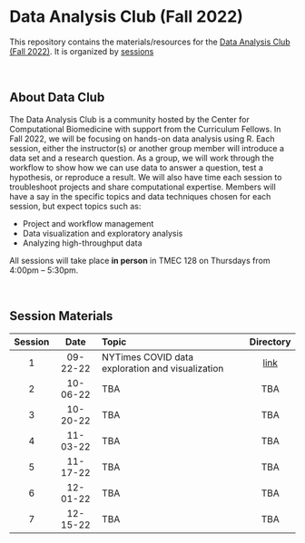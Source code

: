 # Data Analysis Club (Fall 2022)

This repository contains the materials/resources for the [Data Analysis Club (Fall 2022)](https://computationalbiomed.hms.harvard.edu/education/data-analysis-club/). It is organized by [sessions](#session-materials)  

<br/>

## About Data Club

The Data Analysis Club is a community hosted by the Center for Computational Biomedicine with support from the Curriculum Fellows. In Fall 2022, we will be focusing on hands-on data analysis using R. Each session, either the instructor(s) or another group member will introduce a data set and a research question. As a group, we will work through the workflow to show how we can use data to answer a question, test a hypothesis, or reproduce a result. We will also have time each session to troubleshoot projects and share computational expertise. Members will have a say in the specific topics and data techniques chosen for each session, but expect topics such as:

* Project and workflow management
* Data visualization and exploratory analysis
* Analyzing high-throughput data

All sessions will take place __in person__ in TMEC 128 on Thursdays from 4:00pm – 5:30pm.

<br/>

## Session Materials

|Session| Date     | Topic | Directory     |
|:-----:|:--------:|:------|:-------------:|
| 1 | 09-22-22 | NYTimes COVID data exploration and visualization | [link](Session-1) |
| 2 | 10-06-22 | TBA | TBA |
| 3 | 10-20-22 | TBA | TBA |
| 4 | 11-03-22 | TBA | TBA |
| 5 | 11-17-22 | TBA | TBA |
| 6 | 12-01-22 | TBA | TBA |
| 7 | 12-15-22 | TBA | TBA |
